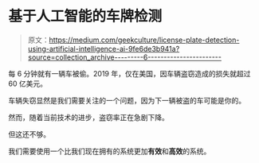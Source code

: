# 基于人工智能的车牌检测

> 原文：<https://medium.com/geekculture/license-plate-detection-using-artificial-intelligence-ai-9fe6de3b941a?source=collection_archive---------6----------------------->

每 6 分钟就有一辆车被偷。2019 年，仅在美国，因车辆盗窃造成的损失就超过 60 亿美元。

车辆失窃显然是我们需要关注的一个问题，因为下一辆被盗的车可能是你的。

然而，随着当前技术的进步，盗窃率正在急剧下降。

但这还不够。

我们需要使用一个比我们现在拥有的系统更加**有效**和**高效**的系统。